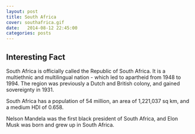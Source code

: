 ```yaml
---
layout: post
title: South Africa
cover: southafrica.gif
date:   2014-08-12 22:45:00
categories: posts
---
```


## Interesting Fact

South Africa is officially called the Republic of South Africa. It is a multiethnic and multilingual nation - which led to apartheid from 1948 to 1994. The region was previously a Dutch and British colony, and gained sovereignty in 1931. 

South Africa has a population of 54 million, an area of 1,221,037 sq km, and a medium HDI of 0.658.

Nelson Mandela was the first black president of South Africa, and Elon Musk was born and grew up in South Africa.